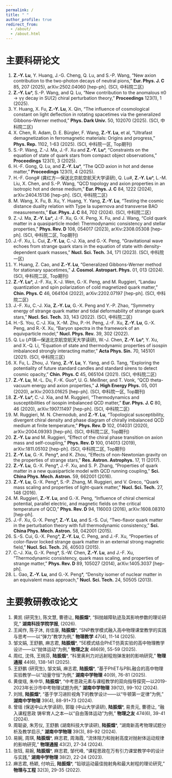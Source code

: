 ```yaml
---
permalink: /
title: " "
author_profile: true
redirect_from: 
  - /about/
  - /about.html
---
```

主要科研论文
======
1. **Z.-Y. Lu**, Y. Huang, J.-G. Cheng, Q. Lu, and S.-P. Wang, “New axion contribution to the two-photon decays of neutral pions,” **Eur. Phys. J. C** 85, 207 (2025), arXiv:2502.04060 [hep-ph]. (SCI, 中科院二区)
2. **Z.-Y. Lu***, S.-P. Wang, and Q. Lu, “New contribution to the anomalous π0 → γγ decay in SU(2) chiral perturbation theory,” **Proceedings** 123(1), 1 (2025).
3. Y. Huang, X. Fu, **Z.-Y. Lu**, X. Qin, “The influence of cosmological constant on light deflection in rotating spacetimes via the generalized Gibbons–Werner method,” **Phys. Dark Univ.** 50, 102070 (2025). (SCI, 中科院二区)
4. X. Chen, R. Adam, D. E. Bürgler, F. Wang, **Z.-Y. Lu**, et al, “Ultrafast demagnetization in ferromagnetic materials: Origins and progress,” **Phys. Rep.** 1102, 1-63 (2025). (SCI, 中科院一区, Top期刊)
5. S.-P. Wang, Z.-J. Ma, J.-F. Xu and **Z.-Y. Lu***, “Constraints on the equation of state of quark stars from compact object observations,” **Proceedings** 123(1), 3 (2025).
6. H.-F. Gong, Q. Lu, and **Z.-Y. Lu***, “The QCD axion in hot and dense matter,” **Proceedings** 123(1), 4 (2025).
7. H.-F. Gong# (龚红方—保送北京航空航天大学读研), Q. Lu#, **Z.-Y. Lu***, L.-M. Liu, X. Chen, and S.-P. Wang, “QCD topology and axion properties in an isotropic hot and dense medium,” **Eur. Phys. J. C** 84, 1222 (2024), arXiv:2404.15136 [hep-ph]. (SCI, 中科院二区)
8. M. Wang, X. Fu, B. Xu, Y. Huang, Y. Yang, **Z.-Y. Lu**, “Testing the cosmic distance duality relation with Type Ia supernova and transverse BAO measurements,” **Eur. Phys. J. C** 84, 702 (2024). (SCI, 中科院二区)
9. Z.-J. Ma, **Z.-Y. Lu***, J.-F. Xu, G.-X. Peng, X. Fu, and J. Wang, “Cold quark matter in a quasiparticle model: Thermodynamic consistency and stellar properties,” **Phys. Rev. D** 108, 054017 (2023), arXiv:2308.05308 [hep-ph]. (SCI, 中科院二区, Top期刊)
10. J.-F. Xu, L. Cui, **Z.-Y. Lu**, C.-J. Xia, and G.-X. Peng, “Gravitational wave echoes from strange quark stars in the equation of state with density-dependent quark masses,” **Nucl. Sci. Tech.** 34, 171 (2023). (SCI, 中科院一区)
11. Y. Huang, Z. Cao, and **Z.-Y. Lu**, “Generalized Gibbons-Werner method for stationary spacetimes,” **J. Cosmol. Astropart. Phys.** 01, 013 (2024). (SCI, 中科院二区, Top期刊)
12. **Z.-Y. Lu***, J.-F. Xu, X.-J. Wen, G.-X. Peng, and M. Ruggieri, “Landau quantization and spin polarization of cold magnetized quark matter,” **Chin. Phys. C** 46, 064104 (2022), arXiv:2202.07197 [hep-ph]. (SCI, 中科院二区)
13. J.-F. Xu, C.-J. Xia, **Z.-Y. Lu**, G.-X. Peng and Y.-P. Zhao, “Symmetry energy of strange quark matter and tidal deformability of strange quark stars,” **Nucl. Sci. Tech.** 33, 143 (2022). (SCI, 中科院二区)
14. H.-S. You, C.-J. Xia, X.-M. Zhu, P.-H. Peng, J.-F. Xu, **Z.-Y. Lu**, G.-X. Peng, and R.-X. Xu, “Baryon spectra in the framework of an equivparticle model,” **Nucl. Phys. Rev.** 39, 302 (2022).
15. Q. Lu (卢琪—保送北京航空航天大学读研), W.-J. Chen, **Z.-Y. Lu***, Y. Xu, and X.-Q. Li, “Equation of state and thermodynamic properties of isospin imbalanced strongly interacting matter,” **Acta Phys. Sin.** 70, 145101 (2021). (SCI, 中科院三区)
16. X. Fu, L. Zhou, J. Yang, **Z.-Y. Lu**, Y. Yang, and G. Tang, “Exploring the potentiality of future standard candles and standard sirens to detect cosmic opacity,” **Chin. Phys. C** 45, 065104 (2021). (SCI, 中科院二区)
17. **Z.-Y. Lu**, M.-L. Du, F.-K. Guo*, U. G. Meißner, and T. Vonk, “QCD theta-vacuum energy and axion properties,” **J. High Energy Phys.** 05, 001 (2020), arXiv:2003.01625 [hep-ph]. (SCI, 中科院一区, Top期刊)
18. **Z.-Y. Lu***, C.-J. Xia, and M. Ruggieri, “Thermodynamics and susceptibilities of isospin imbalanced QCD matter,” **Eur. Phys. J. C** 80, 46 (2020), arXiv:1907.11497 [hep-ph]. (SCI, 中科院二区)
19. M. Ruggieri, M. N. Chernodub, and **Z.-Y. Lu**, “Topological susceptibility, divergent chiral density and phase diagram of chirally imbalanced QCD medium at finite temperature,” **Phys. Rev. D** 102, 014031 (2020), arXiv:2004.09393 [hep-ph]. (SCI, 中科院二区, Top期刊)
20. **Z.-Y. Lu** and M. Ruggieri, “Effect of the chiral phase transition on axion mass and self-coupling,” **Phys. Rev. D** 100, 014013 (2019), arXiv:1811.05102 [hep-ph]. (SCI, 中科院二区, Top期刊)
21. **Z.-Y. Lu**, G.-X. Peng*, and K. Zhou, “Effects of non-Newtonian gravity on the properties of strange stars,” **Res. Astron. Astrophys.** 17, 11 (2017).
22. **Z.-Y. Lu**, G.-X. Peng*, J.-F. Xu, and S. P. Zhang, “Properties of quark matter in a new quasiparticle model with QCD running coupling,” **Sci. China Phys. Mech. Astron.** 59, 662001 (2016).
23. **Z.-Y. Lu**, G.-X. Peng*, S.-P. Zhang, M. Ruggieri, and V. Greco, “Quark mass scaling and properties of light-quark matter,” **Nucl. Sci. Tech.** 27, 148 (2016).
24. M. Ruggieri, **Z.-Y. Lu**, and G.-X. Peng, “Influence of chiral chemical potential, parallel electric, and magnetic fields on the critical temperature of QCD,” **Phys. Rev. D** 94, 116003 (2016), arXiv:1608.08310 [hep-ph].
25. J.-F. Xu, G.-X. Peng*, **Z.-Y. Lu**, and S.-S. Cui, “Two-flavor quark matter in the perturbation theory with full thermodynamic consistency,” **Sci. China Phys. Mech. Astron.** 58, 042001 (2015).
26. S.-S. Cui, G.-X. Peng*, **Z.-Y. Lu**, C. Peng, and J.-F. Xu, “Properties of color-flavor locked strange quark matter in an external strong magnetic field,” **Nucl. Sci. Tech.** 26, 40503 (2015).
27. C.-J. Xia, G.-X. Peng*, S.-W. Chen, **Z.-Y. Lu**, and J.-F. Xu, “Thermodynamic consistency, quark mass scaling, and properties of strange matter,” **Phys. Rev. D** 89, 105027 (2014), arXiv:1405.3037 [hep-ph].
28. L. Gao, **Z.-Y. Lu**, and G.-X. Peng*, “Density isomer of nuclear matter in an equivalent mass approach,” **Nucl. Sci. Tech.** 24, 50505 (2013).


主要教研教改论文
======
1. 黄凯 (研究生), 陈文慧, 曹德让, **陆振烟***, “斜抛越障轨迹及其影响参数的理论研究,” **湖南科技学院学报**, (2026).
2. 王闻作, 陈子沐, 肖佳康, **陆振烟***, “SNP教学模式融入高中物理课堂教学的实践与思考——以“弹力”教学为例,” **物理教学** 47(4), 11-14 (2025).
3. 邹文娟, 王舒鹏, 麻志君, **陆振烟***, “5E模式结合PhET仿真实验的高中物理教学设计——以“抛体运动”为例,” **物理之友**  486(9), 55-59 (2025).
4. 周红, 沈伟, 王桃芬, **陆振烟***, “科里奥利力对远射程炮弹发射的影响研究,” **物理通报** 44(6), 138-141 (2025).
5. 王舒鹏 (研究生), 邹文娟, 麻志君, **陆振烟***, “基于PhET与PBL融合的高中物理实验教学—以“动量守恒”为例,” **湖南中学物理** 40(9), 76-81 (2025).
6. 黄俊瑶, 朱中华, **陆振烟***, “中考思政元素与课程教学的双向指导探究—以2019-2023年长沙市中考物理试题为例,” **湖南中学物理** 39(12), 99-102 (2024).
7. 刘旭, **陆振烟***, “基于学习进阶视角下的教学设计——以“牛顿第一定律”为例,” **湖南中学物理** 39(4), 88-91+73 (2024).
8. 曾瑶 (保送中山大学读研), 郭璇 (中山大学读研), **陆振烟***, 易贵元, 曹德让, “融入课程思政 铸牢育人之本—以“自由落体运动”为例,” **物理之友** 474(6), 39-41 (2024).
9. 周聪姿, 朱芳仪, 王舒鹏 (湖南科技大学读研), **陆振烟***, “湖南新高考物理试题分析及教学启示,” **湖南中学物理** 39(3), 89-92 (2024).
10. 易婉, 周琪, **陆振烟***, 麻志君, 周海霞, “流体阻力和抛射高度对抛射体运动规律的影响研究,” **物理通报** 43(2), 27-34 (2024).
11. 张钰, 易婉, **陆振烟***, 麻志君, 邹代峰, “课程思政在万有引力课堂教学中的设计与实践,” **湖南中学物理** 38(2), 22-24 (2023).
12. 麻志君, 杨颖, 付响云, **陆振烟***, “铅球运动最佳抛射角和最大射程的理论研究,” **物理与工程** 32(3), 29-35 (2022). 


